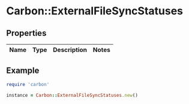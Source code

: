 # Carbon::ExternalFileSyncStatuses

## Properties

| Name | Type | Description | Notes |
| ---- | ---- | ----------- | ----- |

## Example

```ruby
require 'carbon'

instance = Carbon::ExternalFileSyncStatuses.new()
```

